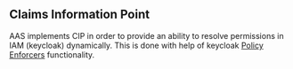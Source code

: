 ## Claims Information Point

AAS implements CIP in order to provide an ability to resolve permissions in IAM (keycloak) dynamically. This is done with help of keycloak [Policy Enforcers](http://www.keycloak.org/docs/latest/authorization_services/index.html#_enforcer_overview) functionality. 